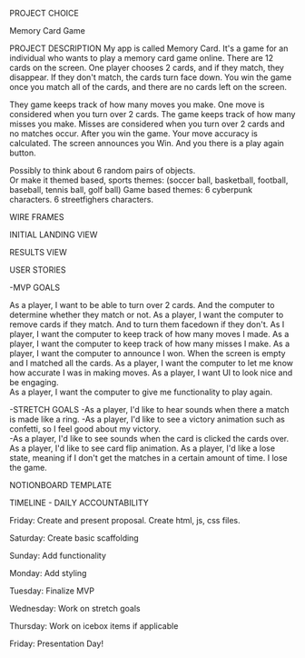 PROJECT CHOICE

Memory Card Game


PROJECT DESCRIPTION
My app is called Memory Card.  It's a game for an individual who wants to play a memory card game online.  There are 12 cards on the screen.  One player chooses 2 cards, and if they match, they disappear.  If they don't match, the cards turn face down.  You win the game once you match all of the cards, and there are no cards left on the screen.  

They game keeps track of how many moves you make.  One move is considered when you turn over 2 cards.   The game keeps track of how many misses you make.  Misses are considered when you turn over 2 cards and no matches occur.  After you win the game.  Your move accuracy is calculated.  The screen announces you Win.  And you there is a play again button.

Possibly to think about 6 random pairs of objects.  
Or make it themed based, sports themes: (soccer ball, basketball, football, baseball, tennis ball, golf ball)
Game based themes: 6 cyberpunk characters.  6 streetfighers characters.



WIRE FRAMES

INITIAL LANDING VIEW   

<!-- image -->

RESULTS VIEW

<!-- image -->

USER STORIES

-MVP GOALS

As a player, I want to be able to turn over 2 cards. And the computer to determine whether they match or not.
As a player, I want the computer to remove cards if they match.  And to turn them facedown if they don't.
As I player, I want the computer to keep track of how many moves I made.
As a player, I want the computer to keep track of how many misses I make.
As a player, I want the computer to announce I won.  When the screen is empty and I matched all the cards.
As a player, I want the computer to let me know how accurate I was in making moves.
As a player, I want UI to look nice and be engaging.  
As a player, I want the computer to give me functionality to play again.  


-STRETCH GOALS
-As a player, I'd like to hear sounds when there a match is made like a ring.
-As a player, I'd like to see a victory animation such as confetti, so I feel good about my victory.  
-As a player, I'd like to see sounds when the card is clicked the cards over.
As a player, I'd like to see card flip animation.
As a player, I'd like a lose state, meaning if I don't get the matches in a certain amount of time.  I lose the game.



NOTIONBOARD TEMPLATE

<!-- Notionboard template for building projects ( You can use this for any project ) https://www.notion.so/GA-Unit-3-Tunr-Lab-da2c82fafd4e4a7aa654676732db9ee3 -->

TIMELINE - DAILY ACCOUNTABILITY

<!-- Example of a Timeline to keep organized and on task for hitting goals every single day you’re on the sprint for your project.

Create your own table using this markdown table generator website: https://www.tablesgenerator.com/markdown_tables

Do not neglect to plan, you will thank yourself later for being proactive! -->

Friday:
Create and present proposal.  Create html, js, css files.

Saturday:
Create basic scaffolding

Sunday:
Add functionality

Monday:
Add styling

Tuesday:
Finalize MVP

Wednesday:
Work on stretch goals

Thursday:
Work on icebox items if applicable

Friday:
Presentation Day!